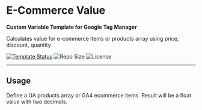 # E-Commerce Value 

**Custom Variable Template for Google Tag Manager**

Calculates value for e-commerce items or products array using price, discount, quantity

[![Template Status](https://img.shields.io/badge/Community%20Template%20Gallery%20Status-published-green)](https://tagmanager.google.com/gallery/#/owners/mbaersch/templates/ecommerce-value) ![Repo Size](https://img.shields.io/github/repo-size/mbaersch/ecommerce-value) ![License](https://img.shields.io/gihub/license/mbaersch/ecommerce-value)

---

## Usage
Define a UA products array or GA4 ecommerce items. Result will be a float value with two decimals. 
